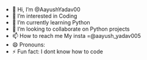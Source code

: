 - 👋 Hi, I’m @AayushYadav00
- 👀 I’m interested in Coding
- 🌱 I’m currently learning Python
- 💞️ I’m looking to collaborate on Python projects
- 📫 How to reach me My insta =@aayush_yadav005
- 😄 Pronouns: 
- ⚡ Fun fact: I dont know how to code

<!---
AayushYadav00/AayushYadav00 is a ✨ special ✨ repository because its `README.md` (this file) appears on your GitHub profile.
You can click the Preview link to take a look at your changes.
--->
